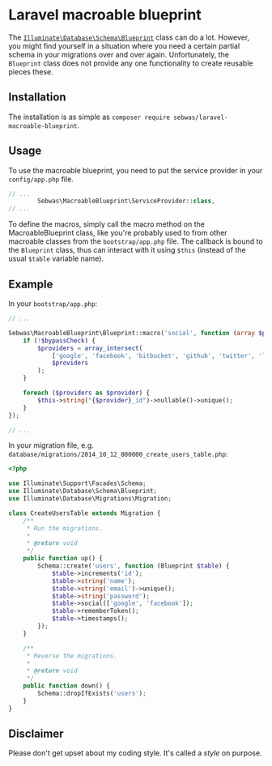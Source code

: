 Laravel macroable blueprint
===========================

The [`Illuminate\Database\Schema\Blueprint`](https://laravel.com/api/master/Illuminate/Database/Schema/Blueprint.html) class can do a lot. However, you might find yourself in a situation where you need a certain partial schema in your migrations over and over again. Unfortunately, the `Blueprint` class does not provide any one functionality to create reusable pieces these.

Installation
------------

The installation is as simple as `composer require sebwas/laravel-macroable-blueprint`.

Usage
-----

To use the macroable blueprint, you need to put the service provider in your `config/app.php` file.

```php
// ...
		Sebwas\MacroableBlueprint\ServiceProvider::class,
// ...
```

To define the macros, simply call the macro method on the MacroableBlueprint class, like you're probably used to from other macroable classes from the `bootstrap/app.php` file. The callback is bound to the `Blueprint` class, thus can interact with it using `$this` (instead of the usual `$table` variable name).

Example
-------

In your `bootstrap/app.php`:

```php
// ...

Sebwas\MacroableBlueprint\Blueprint::macro('social', function (array $providers, bool $bypassCheck = false) {
	if (!$bypassCheck) {
		$providers = array_intersect(
			['google', 'facebook', 'bitbucket', 'github', 'twitter', 'linkedin'], // Valid providers
			$providers
		);
	}

	foreach ($providers as $provider) {
		$this->string("{$provider}_id")->nullable()->unique();
	}
});

// ...
```

In your migration file, e.g. `database/migrations/2014_10_12_000000_create_users_table.php`:

```php
<?php

use Illuminate\Support\Facades\Schema;
use Illuminate\Database\Schema\Blueprint;
use Illuminate\Database\Migrations\Migration;

class CreateUsersTable extends Migration {
	/**
	 * Run the migrations.
	 *
	 * @return void
	 */
	public function up() {
		Schema::create('users', function (Blueprint $table) {
			$table->increments('id');
			$table->string('name');
			$table->string('email')->unique();
			$table->string('password');
			$table->social(['google', 'facebook']);
			$table->rememberToken();
			$table->timestamps();
		});
	}

	/**
	 * Reverse the migrations.
	 *
	 * @return void
	 */
	public function down() {
		Schema::dropIfExists('users');
	}
}
```

Disclaimer
----------

Please don't get upset about my coding style. It's called a _style_ on purpose.
